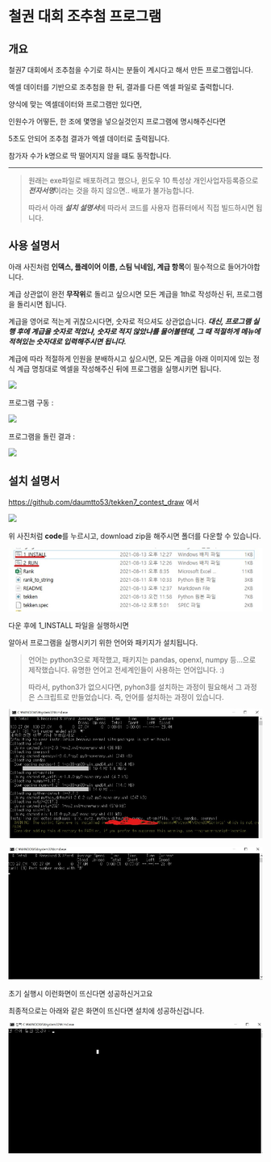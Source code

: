 # 철권 대회 조추첨 프로그램







## 개요





철권7 대회에서 조추첨을 수기로 하시는 분들이 계시다고 해서 만든 프로그램입니다.







엑셀 데이터를 기반으로 조추첨을 한 뒤, 결과를 다른 엑셀 파일로 출력합니다.







양식에 맞는 엑셀데이터와 프로그램만 있다면,





인원수가 어떻든, 한 조에 몇명을 넣으실것인지 프로그램에 명시해주신다면





5초도 안되어 조추첨 결과가 엑셀 데이터로 출력됩니다.





참가자 수가 k명으로 딱 떨어지지 않을 떄도 동작합니다.



---



> 원래는 exe파일로 배포하려고 했으나, 윈도우 10 특성상 개인사업자등록증으로 ***전자서명***이라는 것을 하지 않으면.. 배포가 불가능합니다.
>
> 따라서 아래 ***설치 설명서***에 따라서 코드를 사용자 컴퓨터에서 직접 빌드하시면 됩니다.









## 사용 설명서





아래 사진처럼 **인덱스, 플레이어 이름, 스팀 닉네임, 계급 항목**이 필수적으로 들어가야합니다.







계급 상관없이 완전 **무작위**로 돌리고 싶으시면 모든 계급을 1th로 작성하신 뒤, 프로그램을 돌리시면 됩니다.

계급을 영어로 적는게 귀찮으시다면, 숫자로 적으셔도 상관없습니다.
***대신, 프로그램 실행 후에 계급을 숫자로 적었냐, 숫자로 적지 않았냐를 물어볼텐데, 그 때 적절하게 메뉴에 적혀있는 숫자대로 입력해주시면 됩니다.***







계급에 따라 적절하게 인원을 분배하시고 싶으시면, 모든 계급을 아래 이미지에 있는 정식 계급 명칭대로 엑셀을 작성해주신 뒤에 프로그램을 실행시키면 됩니다.







![](https://i.imgur.com/GCXa0cY.png)







프로그램 구동 :





![](https://i.imgur.com/YZdPkkd.jpeg)







프로그램을 돌린 결과 :





![](https://i.imgur.com/NcBK1x1.jpeg)







## 설치 설명서



https://github.com/daumtto53/tekken7_contest_draw 에서 



![](C:\Users\MINSOO\Downloads\사용설명서1.jpg?raw=true)



위 사진처럼 **code**를 누르시고, download zip을 해주시면 폴더를 다운할 수 있습니다.



![](https://github.com/chemicat53/blogging_image/blob/main/img/사용설명서2.jpg?raw=true)





다운 후에 1_INSTALL 파일을 실행하시면 

알아서 프로그램을 실행시키기 위한 언어와 패키지가 설치됩니다.

> 언어는 python3으로 제작했고, 패키지는 pandas, openxl, numpy 등...으로 제작했습니다.
> 유명한 언어고 전세계인들이 사용하는 언어입니다. :)
>
> 따라서, python3가 없으시다면, pyhon3를 설치하는 과정이 필요해서 그 과정은 스크립트로 만들었습니다.
> 즉, 언어를 설치하는 과정이 있습니다.



![](https://github.com/chemicat53/blogging_image/blob/main/img/사용설명서4.jpg?raw=true)

![사용설명서3](https://github.com/chemicat53/blogging_image/blob/main/img/사용설명서3.jpg?raw=true)

초기 실행시 이런화면이 뜨신다면 성공하신거고요



최종적으로는 아래와 같은 화면이 뜨신다면 설치에 성공하신겁니다. 



![](https://github.com/chemicat53/blogging_image/blob/main/img/사용설명서5.jpg?raw=true)








